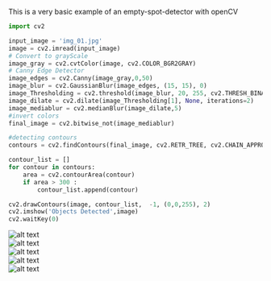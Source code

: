 This is a very basic example of an empty-spot-detector with openCV <br>
```python
import cv2

input_image = 'img_01.jpg'
image = cv2.imread(input_image)
# Convert to grayScale
image_gray = cv2.cvtColor(image, cv2.COLOR_BGR2GRAY)
# Canny Edge Detector
image_edges = cv2.Canny(image_gray,0,50)
image_blur = cv2.GaussianBlur(image_edges, (15, 15), 0)
image_Thresholding = cv2.threshold(image_blur, 20, 255, cv2.THRESH_BINARY)
image_dilate = cv2.dilate(image_Thresholding[1], None, iterations=2)
image_mediablur = cv2.medianBlur(image_dilate,5)
#invert colors
final_image = cv2.bitwise_not(image_mediablur)

#detecting contours
contours = cv2.findContours(final_image, cv2.RETR_TREE, cv2.CHAIN_APPROX_SIMPLE)[1]

contour_list = []
for contour in contours:
    area = cv2.contourArea(contour)
    if area > 300 :
        contour_list.append(contour)

cv2.drawContours(image, contour_list,  -1, (0,0,255), 2)
cv2.imshow('Objects Detected',image)
cv2.waitKey(0)
```
![alt text](https://drive.google.com/uc?export=view&id=115o21PtFqeaIQTdbIHH-_Dn2Yg1-Q30M)<br>
![alt text](https://drive.google.com/uc?export=view&id=1VxU3rI96q56FHAkFUk3Td_1NHRfewDOV)<br>
![alt text](https://drive.google.com/uc?export=view&id=1UH1q_t42nGB0ena3llCmnQKrVvTD7Xll)<br>
![alt text](https://drive.google.com/uc?export=view&id=1mTVNBBNOddgIkamIUGvRccq4wL-OaGpm)<br>
![alt text](https://drive.google.com/uc?export=view&id=1Kx-VR1TKHR1aRFzvJMEOI_MX0kWJYdPI)

